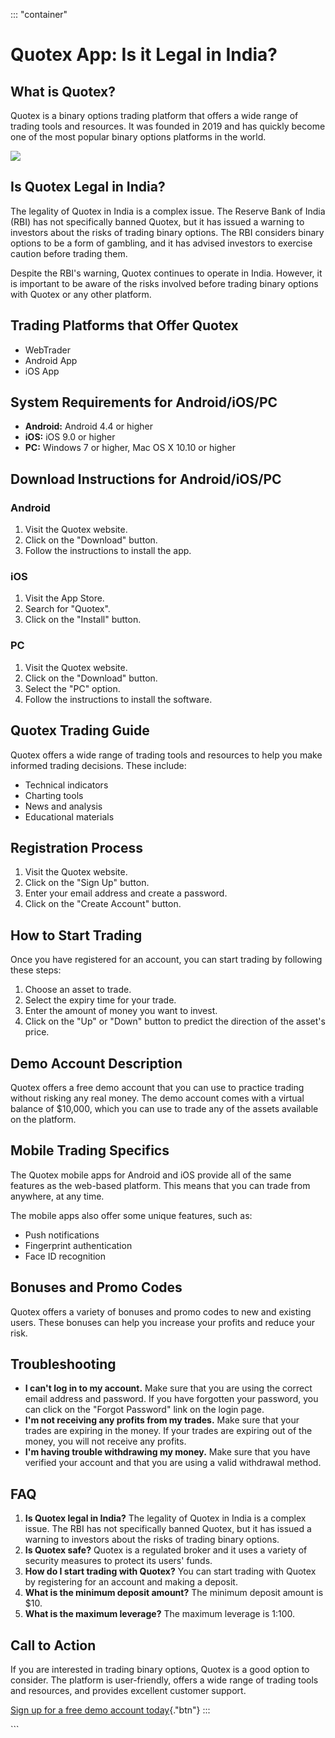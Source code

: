 ::: \"container\"
# Quotex App: Is it Legal in India?

## What is Quotex?

Quotex is a binary options trading platform that offers a wide range of
trading tools and resources. It was founded in 2019 and has quickly
become one of the most popular binary options platforms in the world.

[![](https://static.quotex.io/files/1_en/300_250.jpg)](https://traff.sbs/brokerqxsignupf)

## Is Quotex Legal in India?

The legality of Quotex in India is a complex issue. The Reserve Bank of
India (RBI) has not specifically banned Quotex, but it has issued a
warning to investors about the risks of trading binary options. The RBI
considers binary options to be a form of gambling, and it has advised
investors to exercise caution before trading them.

Despite the RBI\'s warning, Quotex continues to operate in India.
However, it is important to be aware of the risks involved before
trading binary options with Quotex or any other platform.

## Trading Platforms that Offer Quotex

-   WebTrader
-   Android App
-   iOS App

## System Requirements for Android/iOS/PC

-   **Android:** Android 4.4 or higher
-   **iOS:** iOS 9.0 or higher
-   **PC:** Windows 7 or higher, Mac OS X 10.10 or higher

## Download Instructions for Android/iOS/PC

### Android

1.  Visit the Quotex website.
2.  Click on the "Download" button.
3.  Follow the instructions to install the app.

### iOS

1.  Visit the App Store.
2.  Search for "Quotex".
3.  Click on the "Install" button.

### PC

1.  Visit the Quotex website.
2.  Click on the "Download" button.
3.  Select the "PC" option.
4.  Follow the instructions to install the software.

## Quotex Trading Guide

Quotex offers a wide range of trading tools and resources to help you
make informed trading decisions. These include:

-   Technical indicators
-   Charting tools
-   News and analysis
-   Educational materials

## Registration Process

1.  Visit the Quotex website.
2.  Click on the "Sign Up" button.
3.  Enter your email address and create a password.
4.  Click on the "Create Account" button.

## How to Start Trading

Once you have registered for an account, you can start trading by
following these steps:

1.  Choose an asset to trade.
2.  Select the expiry time for your trade.
3.  Enter the amount of money you want to invest.
4.  Click on the "Up" or "Down" button to predict the
    direction of the asset\'s price.

## Demo Account Description

Quotex offers a free demo account that you can use to practice trading
without risking any real money. The demo account comes with a virtual
balance of \$10,000, which you can use to trade any of the assets
available on the platform.

## Mobile Trading Specifics

The Quotex mobile apps for Android and iOS provide all of the same
features as the web-based platform. This means that you can trade from
anywhere, at any time.

The mobile apps also offer some unique features, such as:

-   Push notifications
-   Fingerprint authentication
-   Face ID recognition

## Bonuses and Promo Codes

Quotex offers a variety of bonuses and promo codes to new and existing
users. These bonuses can help you increase your profits and reduce your
risk.

## Troubleshooting

-   **I can\'t log in to my account.** Make sure that you are using the
    correct email address and password. If you have forgotten your
    password, you can click on the "Forgot Password" link on the
    login page.
-   **I\'m not receiving any profits from my trades.** Make sure that
    your trades are expiring in the money. If your trades are expiring
    out of the money, you will not receive any profits.
-   **I\'m having trouble withdrawing my money.** Make sure that you
    have verified your account and that you are using a valid withdrawal
    method.

## FAQ

1.  **Is Quotex legal in India?** The legality of Quotex in India is a
    complex issue. The RBI has not specifically banned Quotex, but it
    has issued a warning to investors about the risks of trading binary
    options.
2.  **Is Quotex safe?** Quotex is a regulated broker and it uses a
    variety of security measures to protect its users\' funds.
3.  **How do I start trading with Quotex?** You can start trading with
    Quotex by registering for an account and making a deposit.
4.  **What is the minimum deposit amount?** The minimum deposit amount
    is \$10.
5.  **What is the maximum leverage?** The maximum leverage is 1:100.

## Call to Action

If you are interested in trading binary options, Quotex is a good option
to consider. The platform is user-friendly, offers a wide range of
trading tools and resources, and provides excellent customer support.

[Sign up for a free demo account
today](\%22https://traff.sbs/quotexonelink\%22){."btn"}
:::

\`\`\`

